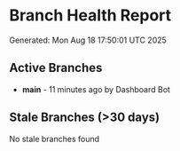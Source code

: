 # Branch Health Report
Generated: Mon Aug 18 17:50:01 UTC 2025

## Active Branches
- **main** - 11 minutes ago by Dashboard Bot

## Stale Branches (>30 days)
No stale branches found
